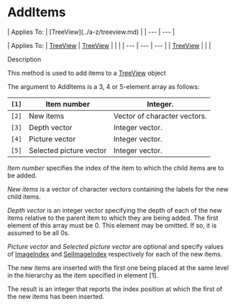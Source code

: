 




<h1 class="heading"><span class="name">AddItems</span></h1>
| Applies To: | [TreeView](../a-z/treeview.md) |
| --- | ---  |

| Applies To: | [TreeView](../a-z/treeview.md) | [TreeView](../a-z/treeview.md) |  |  |
| --- | --- | ---  |
| [TreeView](../a-z/treeview.md) |  |  |


Description


This method is used to add items to a [TreeView](../a-z/treeview.md) object




The argument to AddItems is a 3, 4 or 5-element array as follows:

| `[1]` | Item number | Integer. |
| --- | --- | ---  |
| `[2]` | New items | Vector of character vectors. |
| `[3]` | Depth vector | Integer vector. |
| `[4]` | Picture vector | Integer vector. |
| `[5]` | Selected picture vector | Integer vector. |



*Item number* specifies the index of the item to which the child items are to be added.


*New items* is a vector of character vectors containing the labels for the new child items.


*Depth vector* is an integer vector specifying the depth of each of the new items relative to the parent item to which they are being added. The first element of this array must be 0. This element may be omitted. If so, it is assumed to be all 0s.


*Picture vector* and *Selected picture vector* are optional and specify values of [ImageIndex](../a-z/imageindex.md) and [SelImageIndex](../a-z/selimageindex.md) respectively for each of the new items.


The new items are inserted with the first one being placed at the same level in the hierarchy as the item specified in element [1].


The result is an integer that reports the index position at which the first of the new items has been inserted.


